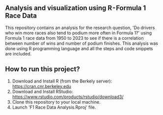 ## Analysis and visualization using R - Formula 1 Race Data
This repository contains an analysis for the research question, 'Do drivers who win more races also tend to podium more often in Formula 1?' using Formula 1 race data from 1950 to 2023 to see if there is a correlation between number of wins and number of podium finishes. This analysis was done using R programming language and all the steps and code snippets are included.

## How to run this project?

1. Download and Install R (from the Berkely server): https://cran.cnr.berkeley.edu
2. Download and Install RStudio:		https://www.rstudio.com/products/rstudio/download3/
3. Clone this repository to your local machine.
4. Launch 'F1 Race Data Analysis.Rproj' file.
